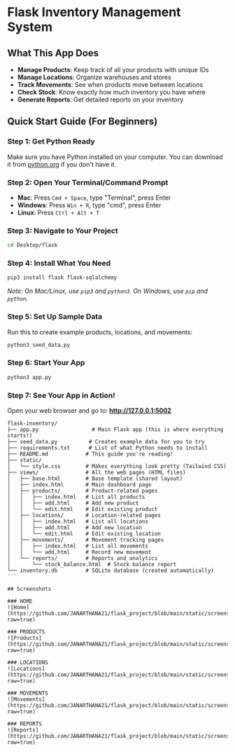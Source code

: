 # Flask Inventory Management System

## What This App Does

- **Manage Products**: Keep track of all your products with unique IDs
- **Manage Locations**: Organize warehouses and stores  
- **Track Movements**: See when products move between locations
- **Check Stock**: Know exactly how much inventory you have where
- **Generate Reports**: Get detailed reports on your inventory


## Quick Start Guide (For Beginners)

### Step 1: Get Python Ready
Make sure you have Python installed on your computer. You can download it from [python.org](https://python.org) if you don't have it.

### Step 2: Open Your Terminal/Command Prompt
- **Mac**: Press `Cmd + Space`, type "Terminal", press Enter
- **Windows**: Press `Win + R`, type "cmd", press Enter
- **Linux**: Press `Ctrl + Alt + T`

### Step 3: Navigate to Your Project
```bash
cd Desktop/flask
```

### Step 4: Install What You Need
```bash
pip3 install flask flask-sqlalchemy
```
*Note: On Mac/Linux, use `pip3` and `python3`. On Windows, use `pip` and `python`.*

### Step 5: Set Up Sample Data
Run this to create example products, locations, and movements:
```bash
python3 seed_data.py
```

### Step 6: Start Your App
```bash
python3 app.py
```

### Step 7: See Your App in Action! 
Open your web browser and go to: **http://127.0.0.1:5002**

````
flask-inventory/
├── app.py                 # Main Flask app (this is where everything starts!)
├── seed_data.py          # Creates example data for you to try
├── requirements.txt      # List of what Python needs to install
├── README.md            # This guide you're reading!
├── static/
│   └── style.css        # Makes everything look pretty (Tailwind CSS)
├── views/               # All the web pages (HTML files)
│   ├── base.html        # Base template (shared layout)
│   ├── index.html       # Main dashboard page
│   ├── products/        # Product-related pages
│   │   ├── index.html   # List all products
│   │   ├── add.html     # Add new product
│   │   └── edit.html    # Edit existing product
│   ├── locations/       # Location-related pages
│   │   ├── index.html   # List all locations  
│   │   ├── add.html     # Add new location
│   │   └── edit.html    # Edit existing location
│   ├── movements/       # Movement tracking pages
│   │   ├── index.html   # List all movements
│   │   └── add.html     # Record new movement
│   └── reports/         # Reports and analytics
│       └── stock_balance.html  # Stock balance report
└── inventory.db         # SQLite database (created automatically)
```

## Screenshots

### HOME
![Home](https://github.com/JANARTHANA21/flask_project/blob/main/static/screenshots/home.png?raw=true)

### PRODUCTS  
![Products](https://github.com/JANARTHANA21/flask_project/blob/main/static/screenshots/products.png?raw=true)

### LOCATIONS
![Locations](https://github.com/JANARTHANA21/flask_project/blob/main/static/screenshots/locations.png?raw=true)

### MOVEMENTS
![Movements](https://github.com/JANARTHANA21/flask_project/blob/main/static/screenshots/movements.png?raw=true)

### REPORTS
![Reports](https://github.com/JANARTHANA21/flask_project/blob/main/static/screenshots/reports.png?raw=true)
